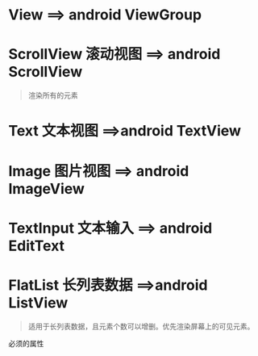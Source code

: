 # View ==> android ViewGroup

# ScrollView 滚动视图 ==> android ScrollView
>渲染所有的元素

# Text 文本视图  ==>android TextView

# Image 图片视图 ==> android ImageView

# TextInput 文本输入 ==> android EditText

# FlatList 长列表数据 ==>android ListView
>适用于长列表数据，且元素个数可以增删。优先渲染屏幕上的可见元素。

必须的属性



